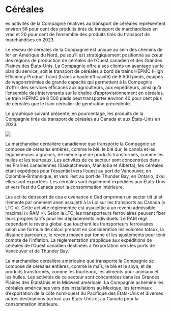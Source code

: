 # Céréales

es activités de la Compagnie relatives au transport de céréales représentent environ 58 pour cent des produits tirés du transport de marchandises en vrac et 20 pour cent de l’ensemble des produits tirés du transport de marchandises en 2023.

Le réseau de céréales de la Compagnie est unique au sein des chemins de fer en Amérique du Nord, puisqu’il est stratégiquement positionné au cœur des régions de production de céréales de l’Ouest canadien et des Grandes Plaines des États-Unis. La Compagnie offre à ses clients un avantage sur le plan du service, soit le transport de céréales à bord de trains HEPMC (High Efficiency Product Train) (trains à haute efficacité) de 8 500 pieds, équipés de wagonstrémies de grande capacité qui permettent à la Compagnie d’offrir des services efficaces aux agriculteurs, aux expéditeurs, ainsi qu’à l’ensemble des intervenants sur la chaîne d’approvisionnement en céréales. Le train HEPMC de 8 500 pieds peut transporter environ 40 pour cent plus de céréales que le train céréalier de génération précédente.

Le graphique suivant présente, en pourcentage, les produits de la Compagnie tirés du transport de céréales au Canada et aux États-Unis en 2023:

![](images/52911ea6e148e5d2daca07ded234fb0ed7bbea1e490c0d25a835b1aa193abeaa.jpg)

La marchandise céréalière canadienne que transporte la Compagnie se compose de céréales entières, comme le blé, le blé dur, le canola et les légumineuses à graines, de même que de produits transformés, comme les huiles et les tourteaux. Les activités de ce secteur sont concentrées dans les Prairies canadiennes (Saskatchewan, Manitoba et Alberta), les céréales étant expédiées pour l’essentiel vers l’ouest au port de Vancouver, en Colombie-Britannique, et vers l’est au port de Thunder Bay, en Ontario, d’où elles sont exportées. Les céréales sont également expédiées aux États-Unis et vers l’est du Canada pour la consommation intérieure.

Les actiite detrsoort de cea e ovenance d Cad omprnnen un secter tiit ui et rlemente par  onement anen assujetti à la Loi sur les transports au Canada (« LTC »). Cette activité réglementée est assujettie à un revenu admissible maximal (« RAM »). Selon la LTC, les transporteurs ferroviaires peuvent fixer leurs propres tarifs pour les déplacements individuels. Le RAM régit cependant le revenu global que touchent les transporteurs ferroviaires selon une formule de calcul prenant en considération les volumes totaux, la distance parcourue, le revenu moyen par tonne et les ajustements pour tenir compte de l’inflation. La réglementation s’applique aux expéditions de céréales de l’Ouest canadien destinées à l’exportation vers les ports de Vancouver et de Thunder Bay.

La marchandise céréalière américaine que transporte la Compagnie se compose de céréales entières, comme le maïs, le blé et le soya, et de produits transformés, comme les tourteaux, les aliments pour animaux et les huiles. Les activités de ce secteur sont concentrées dans les Grandes Plaines des ÉtatsUnis et le Midwest américain. La Compagnie achemine les céréales américaines vers des installations au Mexique, les terminaux d’exportation de la côte nord-ouest du Pacifique des États-Unis et diverses autres destinations partout aux États-Unis et au Canada pour la consommation intérieure.